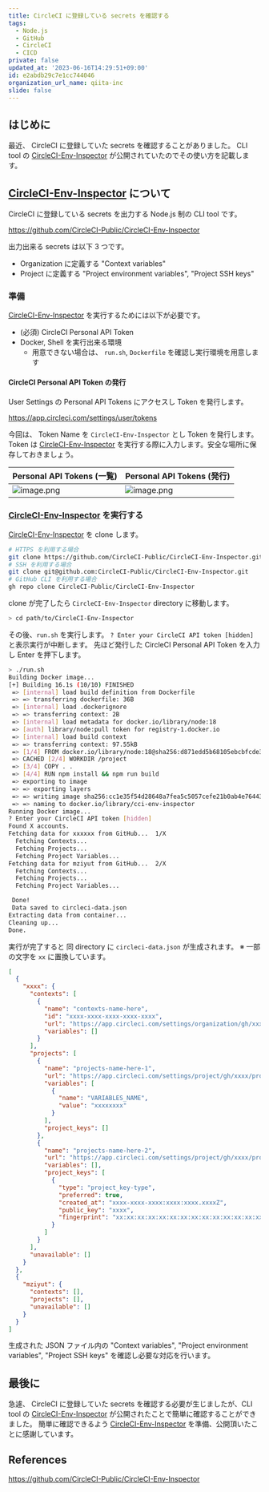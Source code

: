 ```yaml
---
title: CircleCI に登録している secrets を確認する
tags:
  - Node.js
  - GitHub
  - CircleCI
  - CICD
private: false
updated_at: '2023-06-16T14:29:51+09:00'
id: e2abdb29c7e1cc744046
organization_url_name: qiita-inc
slide: false
---
```


## はじめに

最近、 CircleCI に登録していた secrets を確認することがありました。
CLI tool の [CircleCI-Env-Inspector] が公開されていたのでその使い方を記載します。

## [CircleCI-Env-Inspector] について

CircleCI に登録している secrets を出力する Node.js 制の CLI tool です。

https://github.com/CircleCI-Public/CircleCI-Env-Inspector

出力出来る secrets は以下 3 つです。

- Organization に定義する "Context variables"
- Project に定義する "Project environment variables", "Project SSH keys"

### 準備

[CircleCI-Env-Inspector] を実行するためには以下が必要です。

- (必須) CircleCI Personal API Token
- Docker, Shell を実行出来る環境
  - 用意できない場合は、 `run.sh`, `Dockerfile` を確認し実行環境を用意します

#### CircleCI Personal API Token の発行

User Settings の Personal API Tokens にアクセスし Token を発行します。

https://app.circleci.com/settings/user/tokens

今回は、 Token Name を `CircleCI-Env-Inspector` とし Token を発行します。
Token は [CircleCI-Env-Inspector] を実行する際に入力します。安全な場所に保存しておきましょう。

| Personal API Tokens (一覧)                                                                                               | Personal API Tokens (発行)                                                                                               |
| :----------------------------------------------------------------------------------------------------------------------- | :----------------------------------------------------------------------------------------------------------------------- |
| ![image.png](https://qiita-image-store.s3.ap-northeast-1.amazonaws.com/0/55950/38e5e99b-871d-e5e2-169d-dd7114c68155.png) | ![image.png](https://qiita-image-store.s3.ap-northeast-1.amazonaws.com/0/55950/edcc3f17-ed95-0b99-8a97-84326568eb93.png) |

### [CircleCI-Env-Inspector] を実行する

[CircleCI-Env-Inspector] を clone します。

```bash
# HTTPS を利用する場合
git clone https://github.com/CircleCI-Public/CircleCI-Env-Inspector.git
# SSH を利用する場合
git clone git@github.com:CircleCI-Public/CircleCI-Env-Inspector.git
# GitHub CLI を利用する場合
gh repo clone CircleCI-Public/CircleCI-Env-Inspector
```

clone が完了したら `CircleCI-Env-Inspector` directory に移動します。

```bash
> cd path/to/CircleCI-Env-Inspector
```

その後、`run.sh` を実行します。
`? Enter your CircleCI API token [hidden]` と表示実行が中断します。
先ほど発行した CircleCI Personal API Token を入力し Enter を押下します。

```bash
> ./run.sh
Building Docker image...
[+] Building 16.1s (10/10) FINISHED
 => [internal] load build definition from Dockerfile                                                0.0s
 => => transferring dockerfile: 36B                                                                 0.0s
 => [internal] load .dockerignore                                                                   0.0s
 => => transferring context: 2B                                                                     0.0s
 => [internal] load metadata for docker.io/library/node:18                                          2.8s
 => [auth] library/node:pull token for registry-1.docker.io                                         0.0s
 => [internal] load build context                                                                   0.0s
 => => transferring context: 97.55kB                                                                0.0s
 => [1/4] FROM docker.io/library/node:18@sha256:d871edd5b68105ebcbfcde3fe8c79d24cbdbb30430d9bd6251  0.0s
 => CACHED [2/4] WORKDIR /project                                                                   0.0s
 => [3/4] COPY . .                                                                                  0.1s
 => [4/4] RUN npm install && npm run build                                                         11.4s
 => exporting to image                                                                              1.6s
 => => exporting layers                                                                             1.6s
 => => writing image sha256:cc1e35f54d28648a7fea5c5057cefe21b0ab4e7644395b402bfe52a41583e9f8        0.0s
 => => naming to docker.io/library/cci-env-inspector                                                0.0s
Running Docker image...
? Enter your CircleCI API token [hidden]
Found X accounts.
Fetching data for xxxxxx from GitHub...  1/X
  Fetching Contexts...
  Fetching Projects...
  Fetching Project Variables...
Fetching data for mziyut from GitHub...  2/X
  Fetching Contexts...
  Fetching Projects...
  Fetching Project Variables...

 Done!
 Data saved to circleci-data.json
Extracting data from container...
Cleaning up...
Done.
```

実行が完了すると 同 directory に `circleci-data.json` が生成されます。
※ 一部の文字を `xx` に置換しています。

```json:circleci-data.json
[
  {
    "xxxx": {
      "contexts": [
        {
          "name": "contexts-name-here",
          "id": "xxxx-xxxx-xxxx-xxxx-xxxx",
          "url": "https://app.circleci.com/settings/organization/gh/xxxx/contexts/xxxx-xxxx-xxxx-xxxx-xxxx",
          "variables": []
        }
      ],
      "projects": [
        {
          "name": "projects-name-here-1",
          "url": "https://app.circleci.com/settings/project/gh/xxxx/projects-name-here-1/environment-variables",
          "variables": [
            {
              "name": "VARIABLES_NAME",
              "value": "xxxxxxxx"
            }
          ],
          "project_keys": []
        },
        {
          "name": "projects-name-here-2",
          "url": "https://app.circleci.com/settings/project/gh/xxxx/projects-name-here-2/environment-variables",
          "variables": [],
          "project_keys": [
            {
              "type": "project_key-type",
              "preferred": true,
              "created_at": "xxxx-xxxx-xxxx:xxxx:xxxx.xxxxZ",
              "public_key": "xxxx",
              "fingerprint": "xx:xx:xx:xx:xx:xx:xx:xx:xx:xx:xx:xx:xx:xx:xx:xx"
            }
          ]
        }
      ],
      "unavailable": []
    }
  },
  {
    "mziyut": {
      "contexts": [],
      "projects": [],
      "unavailable": []
    }
  }
]
```

生成された JSON ファイル内の "Context variables", "Project environment variables", "Project SSH keys" を確認し必要な対応を行います。

## 最後に

急遽、 CircleCI に登録していた secrets を確認する必要が生じましたが、CLI tool の [CircleCI-Env-Inspector] が公開されたことで簡単に確認することができました。
簡単に確認できるよう [CircleCI-Env-Inspector] を準備、公開頂いたことに感謝しています。

## References

https://github.com/CircleCI-Public/CircleCI-Env-Inspector

[CircleCI-Env-Inspector]: https://github.com/CircleCI-Public/CircleCI-Env-Inspector
